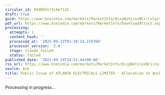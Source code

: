```yaml
---
circular_id: 0dd097e73c0e7131
draft: true
guid: https://www.bseindia.com/markets/MarketInfo/DispNoticesNCirculars.aspx?Noticeid={73AF7BE2-A088-458A-8D6D-2D51AF16CB8D}&noticeno=20250919-43&dt=09/19/2025&icount=43&totcount=44&flag=0
pdf_url: https://www.bseindia.com/markets/MarketInfo/DownloadAttach.aspx?id=20250919-43&attachedId=cbcdac70-96a1-4906-83d8-b5837e9c6ddf
processing:
  attempts: 1
  content_hash: ''
  processed_at: '2025-09-22T01:30:14.219760'
  processor_version: '2.0'
  stage: claude_failed
  status: failed
published_date: '2025-09-19T14:51:44+00:00'
rss_url: https://www.bseindia.com/markets/MarketInfo/DispNoticesNCirculars.aspx?Noticeid={73AF7BE2-A088-458A-8D6D-2D51AF16CB8D}&noticeno=20250919-43&dt=09/19/2025&icount=43&totcount=44&flag=0
source: bse
title: Public Issue of ATLANTA ELECTRICALS LIMITED - Allocation to Anchor Investors
---
```


Processing in progress...